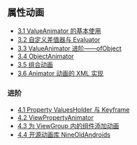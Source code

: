 ## 属性动画

- [3.1 ValueAnimator 的基本使用]()
- [3.2 自定义差值器与 Evaluator]()
- [3.3 ValueAnimator 进阶——ofObject]()
- [3.4 ObjectAnimator]()
- [3.5 组合动画]()
- [3.6 Animator 动画的 XML 实现]()

### 进阶

- [4.1 Property ValuesHolder 与 Keyframe]()
- [4.2 ViewPropertyAnimator]()
- [4.3 为 ViewGroup 内的组件添加动画]()
- [4.4 开源动画库 NineOldAndroids]()